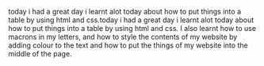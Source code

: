 today i had a great day i learnt alot today about how to put things into a table by using html and css.today i had a great day i learnt alot today about how to put things into a table by using html and css. I also learnt how to use macrons in my letters, and how to style the contents of my website by adding colour to the text and how to put the things of my website into the middle of the page.